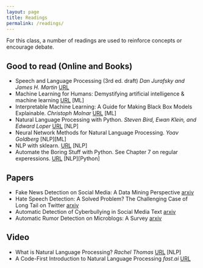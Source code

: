 ```yaml
---
layout: page
title: Readings
permalink: /readings/
---
```


For this class, a number of readings are used to reinforce concepts or encourage debate.

## Good to read (Online and Books)

* Speech and Language Processing (3rd ed. draft) *Dan Jurafsky and James H. Martin* [URL](https://web.stanford.edu/~jurafsky/slp3/)
* Machine Learning for Humans: Demystifying artificial intelligence & machine learning [URL](https://medium.com/machine-learning-for-humans/why-machine-learning-matters-6164faf1df12) [ML]
* Interpretable Machine Learning: A Guide for Making Black Box Models Explainable. *Christoph Molnar* [URL](https://christophm.github.io/interpretable-ml-book/) [ML]
* Natural Language Processing with Python. *Steven Bird, Ewan Klein, and Edward Loper* [URL](http://www.nltk.org/) [NLP]
* Neural Network Methods for Natural Language Processing. *Yoav Goldberg* [NLP][ML]
* NLP with sklearn. [URL](https://scikit-learn.org/stable/tutorial/text_analytics/working_with_text_data.html) [NLP]
* Automate the Boring Stuff with Python. See Chapter 7 on regular experessions. [URL](https://automatetheboringstuff.com/2e/chapter7/) [NLP][Python]

## Papers

* Fake News Detection on Social Media: A Data Mining Perspective [arxiv](https://arxiv.org/pdf/1708.01967.pdf)
* Hate Speech Detection: A Solved Problem? The Challenging Case of Long Tail on Twitter [arxiv](https://arxiv.org/pdf/1803.03662.pdf)
* Automatic Detection of Cyberbullying in Social Media Text [arxiv](https://arxiv.org/pdf/1801.05617.pdf)
* Automatic Rumor Detection on Microblogs: A Survey [arxiv](https://arxiv.org/pdf/1807.03505.pdf)

## Video

* What is Natural Language Processing? *Rachel Thomas* [URL](http://www.youtube.com/watch?v=cce8ntxP_XI) [NLP]
* A Code-First Introduction to Natural Language Processing *fast.ai* [URL](https://www.fast.ai/2019/07/08/fastai-nlp/)
